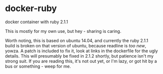 docker-ruby
===========

docker container with ruby 2.1.1

This is mostly for my own use, but hey - sharing is caring. 

Worth noting, this is based on ubuntu 14.04, and currently the ruby 2.1.1 build is broken on that
version of ubuntu, because readline is *too new*, yowza. A patch is included to fix it, look at links
in the dockerfile for the ugly details. This will presumably be fixed in 2.1.2 shortly, but patience
isn't my strong suit. If you are reading this, it's not out yet, or I'm lazy, or got hit by a bus or
something - weep for me. 
